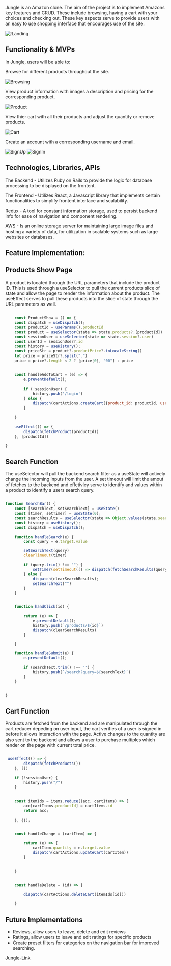 Jungle is an Amazon clone. The aim of the project is to implement Amazons key features and CRUD. These include browsing, having a cart with your choices and checking out. These key aspects serve to provide users with an easy to use shopping interface that encourages use of the site.


![!Landing](readme-imgs/landing-page.png)


Functionality & MVPs
---------


In Jungle, users will be able to:

 Browse for different products throughout the site.
    
![Browsing](readme-imgs/browsing.png)


 View product information with images a description and pricing for the
 corresponding product.

![Product](readme-imgs/product.png)


 View thier cart with all their products and adjust the quantity or remove products.

![Cart](readme-imgs/cart.png)


 Create an account with a corresponding username and email.

![SignUp](readme-imgs/signup.png)
![SignIn](readme-imgs/signin.png)


Technologies, Libraries, APIs
-----------

The Backend - Utilizes Ruby on Rails to provide the logic for database processing to be displayed on the frontent.

The Frontend - Utilizes React, a Javascript library that implements certain functionalities to simplify frontent interface and scalability.

Redux - A tool for constant information storage, used to persist backend info for ease of navigation and component rendering.

AWS - Is an online storage server for maintaining large image files and hosting a variety of data, for utilization in scalable systems such as large websites or databases.


Feature Implementation:
---------

Products Show Page
-----

A product is located through the URL parameters that include the product ID. This is used through a useSelector to pull the current products slice of state and allow the page to render the information about the product. The useEffect serves to pull these products into the slice of state through the URL parameters as well.

``` js

    const ProductShow = () => {
    const dispatch = useDispatch();
    const productId = useParams().productId
    const product = useSelector(state => state.products?.[productId])
    const sessionUser = useSelector(state => state.session?.user)
    const userId = sessionUser?.id
    const history = useHistory();
    const priceStr = product?.productPrice?.toLocaleString()
    let price = priceStr?.split(".")
    price = price?.length < 2 ? [price[0], "00"] : price
    
    
    const handleAddToCart = (e) => {
        e.preventDefault();
        
        if (!sessionUser) {
            history.push('/login')
        } else {
            dispatch(cartActions.createCart({product_id: productId, user_id: userId, quantity: quantity}))
        }
        
    }
    
    useEffect(() => {
        dispatch(fetchProduct(productId))
    }, [productId]) 

}
```

Search Function 
-----

The useSelector will pull the backend search filter as a useState will actively change the incoming inputs from the user. A set timeout will limit the amout of fetches to the backend and effetivley serve to identify and values within a product to identify a users search query. 

``` js

function SearchBar() {
    const [searchText, setSearchText] = useState()
    const [timer, setTimer] = useState(0);
    const searchResults = useSelector(state => Object.values(state.search))
    const history = useHistory();
    const dispatch = useDispatch();

    function handleSearch(e) {
        const query = e.target.value

        setSearchText(query)
        clearTimeout(timer)

        if (query.trim() !== "") {
            setTimer(setTimeout(() => dispatch(fetchSearchResults(query)), 300));
        } else {
            dispatch(clearSearchResults);
            setSearchText("")
        }
    }


    function handClick(id) {

        return (e) => {
            e.preventDefault();
            history.push(`/products/${id}`)
            dispatch(clearSearchResults)
        }

    }

    function handleSubmit(e) {
        e.preventDefault();

        if (searchText.trim() !== '') {
            history.push(`/search?query=${searchText}`)
        }
    }


}

```

Cart Function 
-----

Products are fetched from the backend and are manipulated through the cart reducer depeding on user input, the cart verifies of a user is signed in before it allows interaction with the page. Active changes to the quantity are also sent to the backend and allows a user to purchase multiples which render on the page with current total price.

``` js

 useEffect(() => {
        dispatch(fetchProducts())
    }, [])
    
    if (!sessionUser) {
        history.push("/")
    }

    
    const itemIds = items.reduce((acc, cartItems) => {
        acc[cartItems.productId] = cartItems.id
        return acc;
        
    }, {});


    const handleChange = (cartItem) => {

        return (e) => {
            cartItem.quantity = e.target.value
            dispatch(cartActions.updateCart(cartItem))
        }

        
    }

    
    const handleDelete = (id) => {

        dispatch(cartActions.deleteCart(itemIds[id]))

    }


```

Future Implementations 
----

* Reviews, allow users to leave, delete and edit reviews
* Ratings, allow users to leave and edit ratings for specific products 
* Create preset filters for categories on the navigation bar for improved searching.


[Jungle-Link](jungle-2627.onrender.com/)

